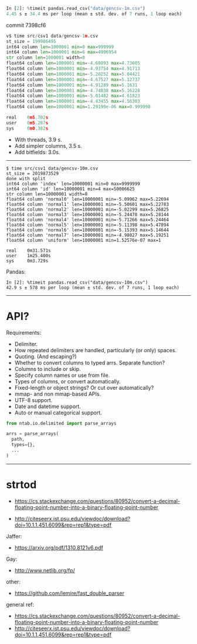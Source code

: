```py
In [2]: %timeit pandas.read_csv("data/gencsv-1m.csv")
4.45 s ± 34.4 ms per loop (mean ± std. dev. of 7 runs, 1 loop each)
```

commit 7398cf6
```py
v$ time src/csv1 data/gencsv-1m.csv 
st_size = 199986495
int64 column len=1000001 min=0 max=999999
int64 column len=1000001 min=6 max=4996954
str column len=1000001 width=8
float64 column len=1000001 min=-4.68093 max=4.73605
float64 column len=1000001 min=-4.93754 max=4.91713
float64 column len=1000001 min=-5.20252 max=5.04421
float64 column len=1000001 min=-4.67527 max=5.12737
float64 column len=1000001 min=-4.91289 max=5.1631
float64 column len=1000001 min=-4.74838 max=5.16228
float64 column len=1000001 min=-5.01482 max=4.61823
float64 column len=1000001 min=-4.43455 max=4.56303
float64 column len=1000001 min=1.29199e-06 max=0.999998

real	0m5.702s
user	0m5.287s
sys	    0m0.382s
```

- With threads, 3.9 s.
- Add simpler columns, 3.5 s.
- Add bitfields: 3.0s.

---

```
$ time src/csv1 data/gencsv-10m.csv 
st_size = 2019873529
done with split
int64 column 'index' len=10000001 min=0 max=9999999
int64 column 'id' len=10000001 min=4 max=50006625
str column len=10000001 width=8
float64 column 'normal0' len=10000001 min=-5.09962 max=5.22694
float64 column 'normal1' len=10000001 min=-5.50601 max=5.22783
float64 column 'normal2' len=10000001 min=-5.02299 max=5.26825
float64 column 'normal3' len=10000001 min=-5.24478 max=5.28144
float64 column 'normal4' len=10000001 min=-5.71266 max=5.24464
float64 column 'normal5' len=10000001 min=-5.11398 max=5.47894
float64 column 'normal6' len=10000001 min=-5.15393 max=5.14644
float64 column 'normal7' len=10000001 min=-4.98027 max=5.19251
float64 column 'uniform' len=10000001 min=1.52576e-07 max=1

real	0m31.571s
user	1m25.400s
sys	    0m3.729s
```

Pandas:

```
In [2]: %timeit pandas.read_csv("data/gencsv-10m.csv")
42.9 s ± 578 ms per loop (mean ± std. dev. of 7 runs, 1 loop each)
```

---

# API?

Requirements:
- Delimiter.
- How repeated delimiters are handled, particularly (or only) spaces.
- Quoting.  (And escaping?)
- Whether to convert columns to typed arrs.  Separate function?
- Columns to include or skip.
- Specify column names or use from file.
- Types of columns, or convert automatically.
- Fixed-length or object strings?  Or cut over automatically?
- mmap- and non mmap-based APIs.
- UTF-8 support.
- Date and datetime support.
- Auto or manual categorical support.

```py
from ntab.io.delimited import parse_arrays

arrs = parse_arrays(
  path,
  types={},
  ...
)
```

---

# strtod

- https://cs.stackexchange.com/questions/80952/convert-a-decimal-floating-point-number-into-a-binary-floating-point-number

- http://citeseerx.ist.psu.edu/viewdoc/download?doi=10.1.1.451.6099&rep=rep1&type=pdf

Jaffer:
- https://arxiv.org/pdf/1310.8121v6.pdf

Gay:
- http://www.netlib.org/fp/

other:
- https://github.com/lemire/fast_double_parser

general ref:
- https://cs.stackexchange.com/questions/80952/convert-a-decimal-floating-point-number-into-a-binary-floating-point-number
- http://citeseerx.ist.psu.edu/viewdoc/download?doi=10.1.1.451.6099&rep=rep1&type=pdf

